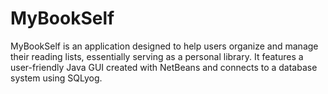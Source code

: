 # MyBookSelf
MyBookSelf is an application designed to help users organize and manage their reading lists, essentially serving as a personal library. It features a user-friendly Java GUI created with NetBeans and connects to a database system using SQLyog.
